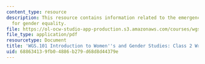 ```yaml
---
content_type: resource
description: This resource contains information related to the emergence of movements
  for gender equality.
file: https://ol-ocw-studio-app-production.s3.amazonaws.com/courses/wgs-101-introduction-to-womens-and-gender-studies-fall-2014/688634139fb04886b279d68d8d44379e_MITWGS_101F14_InClass2.pdf
file_type: application/pdf
resourcetype: Document
title: 'WGS.101 Introduction to Women''s and Gender Studies: Class 2 Writing'
uid: 68863413-9fb0-4886-b279-d68d8d44379e
---
```

